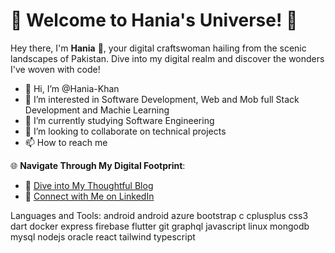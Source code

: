 # 🚀 Welcome to Hania's Universe! 🌌

Hey there, I'm **Hania** 👋, your digital craftswoman hailing from the scenic landscapes of Pakistan. Dive into my digital realm and discover the wonders I've woven with code!

- 👋 Hi, I’m @Hania-Khan
- 👀 I’m interested in Software Development, Web and Mob full Stack Development and Machie Learning 
- 🌱 I’m currently studying Software Engineering 
- 💞️ I’m looking to collaborate on technical projects 
- 📫 How to reach me 

🌐 **Navigate Through My Digital Footprint**:
- 📖 [Dive into My Thoughtful Blog](#haniak023)
- 💼 [Connect with Me on LinkedIn](#Hania-Khan023)



Languages and Tools:
android android azure bootstrap c cplusplus css3 dart docker express firebase flutter git graphql javascript linux mongodb mysql nodejs oracle react tailwind typescript

<!---
Hania-Khan/Hania-Khan is a ✨ special ✨ repository because its `README.md` (this file) appears on your GitHub profile.
You can click the Preview link to take a look at your changes.
--->

